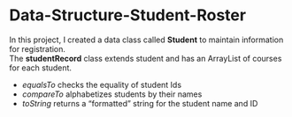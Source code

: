 # Data-Structure-Student-Roster

In this project, I created a data class called **Student** to maintain information for registration.  
The **studentRecord** class extends student and has an ArrayList of courses for each student.  

* *equalsTo* checks the equality of student Ids   
* *compareTo* alphabetizes students by their names   
* *toString* returns a “formatted” string for the student name and ID
